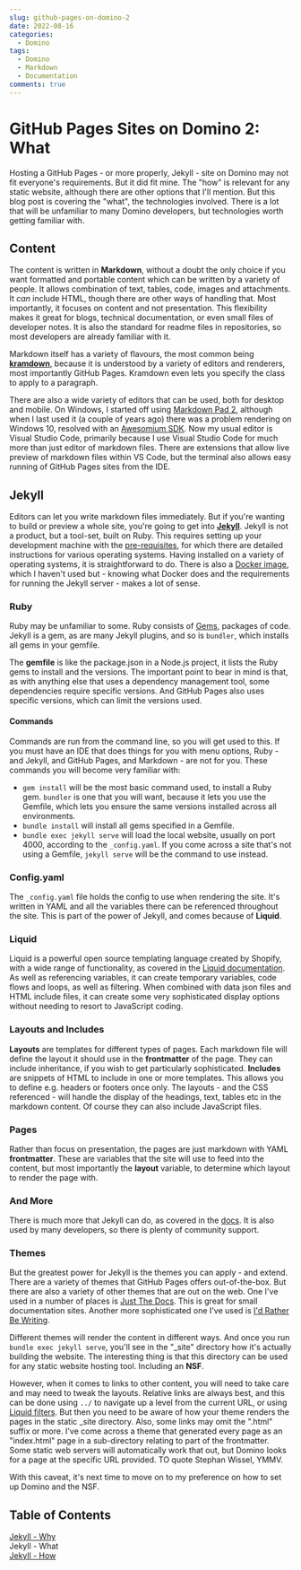 ```yaml
---
slug: github-pages-on-domino-2
date: 2022-08-16
categories:
  - Domino
tags: 
  - Domino
  - Markdown
  - Documentation
comments: true
---
```

# GitHub Pages Sites on Domino 2: What

Hosting a GitHub Pages - or more properly, Jekyll - site on Domino may not fit everyone's requirements. But it did fit mine. The "how" is relevant for any static website, although there are other options that I'll mention. But this blog post is covering the "what", the technologies involved. There is a lot that will be unfamiliar to many Domino developers, but technologies worth getting familiar with.

<!-- more -->

## Content

The content is written in **Markdown**, without a doubt the only choice if you want formatted and portable content which can be written by a variety of people. It allows combination of text, tables, code, images and attachments. It _can_ include HTML, though there are other ways of handling that. Most importantly, it focuses on content and not presentation. This flexibility makes it great for blogs, technical documentation, or even small files of developer notes. It is also the standard for readme files in repositories, so most developers are already familiar with it.

Markdown itself has a variety of flavours, the most common being [**kramdown**](https://kramdown.gettalong.org/), because it is understood by a variety of editors and renderers, most importantly GitHub Pages. Kramdown even lets you specify the class to apply to a paragraph.

There are also a wide variety of editors that can be used, both for desktop and mobile. On Windows, I started off using [Markdown Pad 2](http://markdownpad.com/), although when I last used it (a couple of years ago) there was a problem rendering on Windows 10, resolved with an [Awesomium SDK](http://markdownpad.com/faq.html#livepreview-directx). Now my usual editor is Visual Studio Code, primarily because I use Visual Studio Code for much more than just editor of markdown files. There are extensions that allow live preview of markdown files within VS Code, but the terminal also allows easy running of GitHub Pages sites from the IDE.

## Jekyll

Editors can let you write markdown files immediately. But if you're wanting to build or preview a whole site, you're going to get into [**Jekyll**](https://jekyllrb.com/). Jekyll is not a product, but a tool-set, built on Ruby. This requires setting up your development machine with the [pre-requisites](https://jekyllrb.com/docs/installation/), for which there are detailed instructions for various operating systems. Having installed on a variety of operating systems, it is straightforward to do. There is also a [Docker image](https://hub.docker.com/r/jekyll/jekyll/), which I haven't used but - knowing what Docker does and the requirements for running the Jekyll server - makes a lot of sense.

### Ruby

Ruby may be unfamiliar to some. Ruby consists of [Gems](https://jekyllrb.com/docs/ruby-101/#gems), packages of code. Jekyll is a gem, as are many Jekyll plugins, and so is `bundler`, which installs all gems in your gemfile.

The **gemfile** is like the package.json in a Node.js project, it lists the Ruby gems to install and the versions. The important point to bear in mind is that, as with anything else that uses a dependency management tool, some dependencies require specific versions. And GitHub Pages also uses specific versions, which can limit the versions used.

#### Commands

Commands are run from the command line, so you will get used to this. If you must have an IDE that does things for you with menu options, Ruby - and Jekyll, and GitHub Pages, and Markdown - are not for you. These commands you will become very familiar with:

- `gem install` will be the most basic command used, to install a Ruby gem. `bundler` is one that you will want, because it lets you use the Gemfile, which lets you ensure the same versions installed across all environments.
- `bundle install` will install all gems specified in a Gemfile.
- `bundle exec jekyll serve` will load the local website, usually on port 4000, according to the `_config.yaml`. If you come across a site that's not using a Gemfile, `jekyll serve` will be the command to use instead.

### Config.yaml

The `_config.yaml` file holds the config to use when rendering the site. It's written in YAML and all the variables there can be referenced throughout the site. This is part of the power of Jekyll, and comes because of **Liquid**.

### Liquid

Liquid is a powerful open source templating language created by Shopify, with a wide range of functionality, as covered in the [Liquid documentation](https://shopify.github.io/liquid/). As well as referencing variables, it can create temporary variables, code flows and loops, as well as filtering. When combined with data json files and HTML include files, it can create some very sophisticated display options without needing to resort to JavaScript coding.

### Layouts and Includes

**Layouts** are templates for different types of pages. Each markdown file will define the layout it should use in the **frontmatter** of the page. They can include inheritance, if you wish to get particularly sophisticated. **Includes** are snippets of HTML to include in one or more templates. This allows you to define e.g. headers or footers once only. The layouts - and the CSS referenced - will handle the display of the headings, text, tables etc in the markdown content. Of course they can also include JavaScript files.

### Pages

Rather than focus on presentation, the pages are just markdown with YAML **frontmatter**. These are variables that the site will use to feed into the content, but most importantly the **layout** variable, to determine which layout to render the page with.

### And More

There is much more that Jekyll can do, as covered in the [docs](https://jekyllrb.com/docs/). It is also used by many developers, so there is plenty of community support.

### Themes

But the greatest power for Jekyll is the themes you can apply - and extend. There are a variety of themes that GitHub Pages offers out-of-the-box. But there are also a variety of other themes that are out on the web. One I've used in a number of places is [Just The Docs](https://just-the-docs.github.io/just-the-docs/). This is great for small documentation sites. Another more sophisticated one I've used is [I'd Rather Be Writing](https://idratherbewriting.com/).

Different themes will render the content in different ways. And once you run `bundle exec jekyll serve`, you'll see in the "_site" directory how it's actually building the website. The interesting thing is that this directory can be used for any static website hosting tool. Including an **NSF**.

However, when it comes to links to other content, you will need to take care and may need to tweak the layouts. Relative links are always best, and this can be done using `../` to navigate up a level from the current URL, or using [Liquid filters](https://jekyllrb.com/docs/liquid/filters/). But then you need to be aware of how your theme renders the pages in the static _site directory. Also, some links may omit the ".html" suffix or more. I've come across a theme that generated every page as an "index.html" page in a sub-directory relating to part of the frontmatter. Some static web servers will automatically work that out, but Domino looks for a page at the specific URL provided. TO quote Stephan Wissel, YMMV.

With this caveat, it's next time to move on to my preference on how to set up Domino and the NSF.

## Table of Contents

[Jekyll - Why](./2022-08-15-github-pages-on-domino.md)<br/>
Jekyll - What<br/>
[Jekyll - How](./2022-08-17-github-pages-on-domino-3.md)
